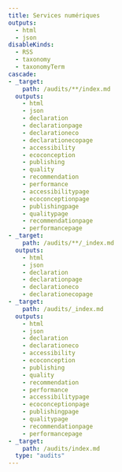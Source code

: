 ```yaml
---
title: Services numériques
outputs:
  - html
  - json
disableKinds:
  - RSS
  - taxonomy
  - taxonomyTerm
cascade:
- _target:
    path: /audits/**/index.md
  outputs:
    - html
    - json
    - declaration
    - declarationpage
    - declarationeco
    - declarationecopage
    - accessibility
    - ecoconception
    - publishing
    - quality
    - recommendation
    - performance
    - accessibilitypage
    - ecoconceptionpage
    - publishingpage
    - qualitypage
    - recommendationpage
    - performancepage
- _target:
    path: /audits/**/_index.md
  outputs:
    - html
    - json
    - declaration
    - declarationpage
    - declarationeco
    - declarationecopage
- _target:
    path: /audits/_index.md
  outputs:
    - html
    - json
    - declaration
    - declarationeco
    - accessibility
    - ecoconception
    - publishing
    - quality
    - recommendation
    - performance
    - accessibilitypage
    - ecoconceptionpage
    - publishingpage
    - qualitypage
    - recommendationpage
    - performancepage
- _target:
    path: /audits/index.md
  type: "audits"
---
```

